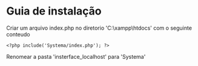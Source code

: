 # Guia de instalação


Criar um arquivo index.php no diretorio 'C:\xampp\htdocs\' com o seguinte conteudo
```
<?php include('Systema/index.php'); ?>
```
Renomear a pasta 'insterface_localhost' para 'Systema'
